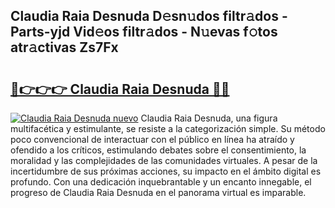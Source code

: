 ## Claudia Raia Desnuda D𝚎sn𝚞dos filtr𝚊dos - Parts-yjd Vid𝚎os filtr𝚊dos - N𝚞evas f𝚘tos atr𝚊ctivas Zs7Fx

# <h2><a href="http://mb0fyx.tromn.icu/?c=Claudia+Raia+Desnuda">🔗👉👉👉 Claudia Raia Desnuda 🔗🔗</a></h2>

[![Claudia Raia Desnuda nuevo](https://i.imgur.com/pEAQMta.gif)](http://mb0fyx.tromn.icu/?c=Claudia+Raia+Desnuda)
Claudia Raia Desnuda, una figura multifacética y estimulante, se resiste a la categorización simple. Su método poco convencional de interactuar con el público en línea ha atraído y ofendido a los críticos, estimulando debates sobre el consentimiento, la moralidad y las complejidades de las comunidades virtuales. A pesar de la incertidumbre de sus próximas acciones, su impacto en el ámbito digital es profundo. Con una dedicación inquebrantable y un encanto innegable, el progreso de Claudia Raia Desnuda en el panorama virtual es imparable.
